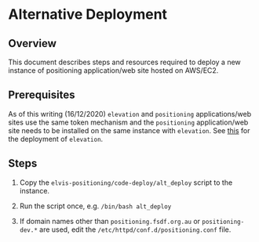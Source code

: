 # Alternative Deployment

## Overview

This document describes steps and resources required to deploy a new instance of positioning application/web site hosted on AWS/EC2.

## Prerequisites

As of this writing (16/12/2020) `elevation` and `positioning` applications/web sites use the same token mechanism and the `positioning` application/web site needs to be installed on the same instance with `elevation`. See [this](https://github.com/GeoscienceAustralia/fsdf-elvis/blob/master/documentation/alt_deployment.md) for the deployment of `elevation`.

## Steps

1. Copy the `elvis-positioning/code-deploy/alt_deploy` script to the instance.

2. Run the script once, e.g. `/bin/bash alt_deploy`

3. If domain names other than `positioning.fsdf.org.au` or `positioning-dev.*` are used, edit the `/etc/httpd/conf.d/positioning.conf` file.
